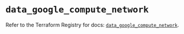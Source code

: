 # `data_google_compute_network`

Refer to the Terraform Registry for docs: [`data_google_compute_network`](https://registry.terraform.io/providers/hashicorp/google/6.12.0/docs/data-sources/compute_network).
